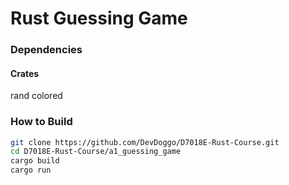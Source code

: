 # Rust Guessing Game

### Dependencies
#### Crates
rand
colored

### How to Build
``` bash
git clone https://github.com/DevDoggo/D7018E-Rust-Course.git
cd D7018E-Rust-Course/a1_guessing_game
cargo build
cargo run

```



